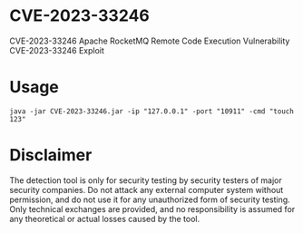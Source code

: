 # CVE-2023-33246
CVE-2023-33246
Apache RocketMQ Remote Code Execution Vulnerability CVE-2023-33246 Exploit
# Usage
```java -jar CVE-2023-33246.jar -ip "127.0.0.1" -port "10911" -cmd "touch 123"```
# Disclaimer
The detection tool is only for security testing by security testers of major security companies. Do not attack any external computer system without permission, and do not use it for any unauthorized form of security testing. Only technical exchanges are provided, and no responsibility is assumed for any theoretical or actual losses caused by the tool.

